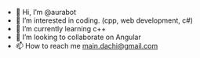 - 👋 Hi, I’m @aurabot
- 👀 I’m interested in coding. (cpp, web development, c#)
- 🌱 I’m currently learning c++
- 💞️ I’m looking to collaborate on Angular
- 📫 How to reach me main.dachi@gmail.com

<!---
aurabot/aurabot is a ✨ special ✨ repository because its `README.md` (this file) appears on your GitHub profile.
You can click the Preview link to take a look at your changes.
--->
